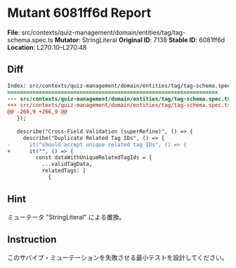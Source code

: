 # Mutant 6081ff6d Report

**File**: src/contexts/quiz-management/domain/entities/tag/tag-schema.spec.ts
**Mutator**: StringLiteral
**Original ID**: 7138
**Stable ID**: 6081ff6d
**Location**: L270:10–L270:48

## Diff

```diff
Index: src/contexts/quiz-management/domain/entities/tag/tag-schema.spec.ts
===================================================================
--- src/contexts/quiz-management/domain/entities/tag/tag-schema.spec.ts	original
+++ src/contexts/quiz-management/domain/entities/tag/tag-schema.spec.ts	mutated #7138
@@ -266,9 +266,9 @@
   });
 
   describe("Cross-Field Validation (superRefine)", () => {
     describe("Duplicate Related Tag IDs", () => {
-      it("should accept unique related tag IDs", () => {
+      it("", () => {
         const dataWithUniqueRelatedTagIds = {
           ...validTagData,
           relatedTags: [
             {
```

## Hint

ミューテータ "StringLiteral" による置換。

## Instruction

このサバイブ・ミューテーションを失敗させる最小テストを設計してください。
